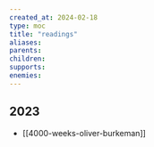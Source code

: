 ```yaml
---
created_at: 2024-02-18
type: moc
title: "readings"
aliases: 
parents: 
children: 
supports: 
enemies:
---
```


## 2023

- [[4000-weeks-oliver-burkeman]]
